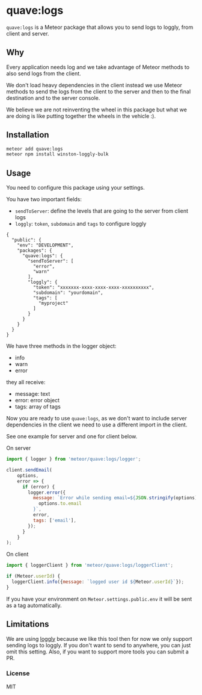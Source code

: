 # quave:logs

`quave:logs` is a Meteor package that allows you to send logs to loggly, from client and server.

## Why

Every application needs log and we take advantage of Meteor methods to also send logs from the client.

We don't load heavy dependencies in the client instead we use Meteor methods to send the logs from the client to the server and then to the final destination and to the server console.

We believe we are not reinventing the wheel in this package but what we are doing is like putting together the wheels in the vehicle :).

## Installation

```sh
meteor add quave:logs
meteor npm install winston-loggly-bulk
```

## Usage

You need to configure this package using your settings.

You have two important fields:
- `sendToServer`: define the levels that are going to the server from client logs
- `loggly`: `token`, `subdomain` and `tags` to configure loggly 
```
{
  "public": {
    "env": "DEVELOPMENT",
    "packages": {
      "quave:logs": {
        "sendToServer": [
          "error",
          "warn"
        ],
        "loggly": {
          "token": "xxxxxxx-xxxx-xxxx-xxxx-xxxxxxxxxx",
          "subdomain": "yourdomain",
          "tags": [
            "myproject"
          ]
        }
      }
    }
  }
}

```

We have three methods in the logger object:
- info
- warn
- error

they all receive:
- message: text
- error: error object
- tags: array of tags

Now you are ready to use `quave:logs`, as we don't want to include server dependencies in the client we need to use a different import in the client.

See one example for server and one for client below. 

On server
```javascript
import { logger } from 'meteor/quave:logs/logger';

client.sendEmail(
    options,
    error => {
      if (error) {
        logger.error({
          message: `Error while sending email=${JSON.stringify(options)}, to=${
            options.to.email
          }`,
          error,
          tags: ['email'],
        });
      }
    }
);
```

On client
```javascript
import { loggerClient } from 'meteor/quave:logs/loggerClient';

if (Meteor.userId) {
  loggerClient.info({message: `logged user id ${Meteor.userId}`});
}
```

If you have your environment on `Meteor.settings.public.env` it will be sent as a tag automatically.

## Limitations
We are using [loggly](https://www.loggly.com/) because we like this tool then for now we only support sending logs to loggly. If you don't want to send to anywhere, you can just omit this setting. Also, if you want to support more tools you can submit a PR.

### License

MIT
